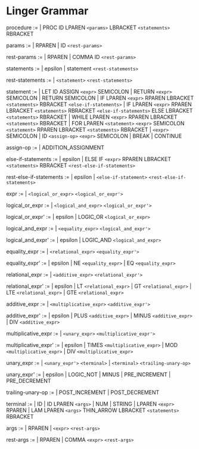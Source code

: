# Linger Grammar

procedure :=
  | PROC ID LPAREN `<params>` LBRACKET `<statements>` RBRACKET

params :=
  | RPAREN
  | ID `<rest-params>`

rest-params :=
  | RPAREN
  | COMMA ID `<rest-params>`

statements :=
  | epsilon
  | statement `<rest-statements>`

rest-statements :=
  | `<statement>` `<rest-statements>`

statement :=
  | LET ID ASSIGN `<expr>` SEMICOLON
  | RETURN `<expr>` SEMICOLON
  | RETURN SEMICOLON
  | IF LPAREN `<expr>` RPAREN LBRACKET `<statements>` RBRACKET `<else-if-statements>`
  | IF LPAREN `<expr>` RPAREN LBRACKET `<statements>` RBRACKET `<else-if-statements>` ELSE LBRACKET `<statements>` RBRACKET
  | WHILE LPAREN `<expr>` RPAREN LBRACKET `<statements>` RBRACKET
  | FOR LPAREN `<statement>` `<expr>` SEMICOLON `<statement>` RPAREN LBRACKET `<statements>` RBRACKET
  | `<expr>` SEMICOLON
  | ID `<assign-op>` `<expr>` SEMICOLON
  | BREAK
  | CONTINUE

assign-op :=
  | ADDITION_ASSIGNMENT

else-if-statements :=
  | epsilon
  | ELSE IF `<expr>` RPAREN LBRACKET `<statements>` RBRACKET `<rest-else-if-statements>`

rest-else-if-statements :=
  | epsilon
  | `<else-if-statement>` `<rest-else-if-statements>`

expr :=
  | `<logical_or_expr>` `<logical_or_expr'>`

logical_or_expr :=
  | `<logical_and_expr>` `<logical_or_expr'>`

logical_or_expr' :=
  | epsilon
  | LOGIC_OR `<logical_or_expr>`

logical_and_expr :=
  | `<equality_expr>` `<logical_and_expr'>`

logical_and_expr' :=
  | epsilon
  | LOGIC_AND `<logical_and_expr>`

equality_expr :=
  | `<relational_expr>` `<equality_expr'>`

equality_expr' :=
  | epsilon
  | NE `<equality_expr>`
  | EQ `<equality_expr>`

relational_expr :=
  | `<additive_expr>` `<relational_expr'>`

relational_expr' :=
  | epsilon
  | LT `<relational_expr>`
  | GT `<relational_expr>`
  | LTE `<relational_expr>`
  | GTE `<relational_expr>`

additive_expr :=
  | `<multiplicative_expr>` `<additive_expr'>`

additive_expr' :=
  | epsilon
  | PLUS `<additive_expr>`
  | MINUS `<additive_expr>`
  | DIV `<additive_expr>`

multiplicative_expr :=
  | `<unary_expr>` `<multiplicative_expr'>`

multiplicative_expr' :=
  | epsilon
  | TIMES `<multiplicative_expr>`
  | MOD `<multiplicative_expr>`
  | DIV `<multiplicative_expr>`

unary_expr :=
  | `<unary_expr'>` `<terminal>`
  | `<terminal>` `<trailing-unary-op>`

unary_expr' :=
  | epsilon
  | LOGIC_NOT
  | MINUS
  | PRE_INCREMENT
  | PRE_DECREMENT

trailing-unary-op :=
  | POST_INCREMENT
  | POST_DECREMENT

terminal :=
  | ID
  | ID LPAREN `<args>`
  | NUM
  | STRING
  | LPAREN `<expr>` RPAREN
  | LAM LPAREN `<args>` THIN_ARROW LBRACKET `<statements>` RBRACKET

args :=
  | RPAREN
  | `<expr>` `<rest-args>`

rest-args :=
  | RPAREN
  | COMMA `<expr>` `<rest-args>`
